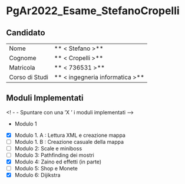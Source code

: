# PgAr2022_Esame_StefanoCropelli
## Candidato

| | |
| -------------- | --------------- |
| Nome | ** < Stefano >** |
| Cognome | ** < Cropelli >** |
| Matricola | ** < 736531 >** |
| Corso di Studi | ** < ingegneria informatica >** |

## Moduli Implementati

<! - - Spuntare con una ’X ’ i moduli implementati -->

- Modulo 1
- [X] Modulo 1. A : Lettura XML e creazione mappa
- [ ] Modulo 1. B : Creazione casuale della mappa
- [ ] Modulo 2: Scale e miniboss
- [ ] Modulo 3: Pathfinding dei mostri
- [X] Modulo 4: Zaino ed effetti (in parte)
- [ ] Modulo 5: Shop e Monete
- [X] Modulo 6: Dijikstra
